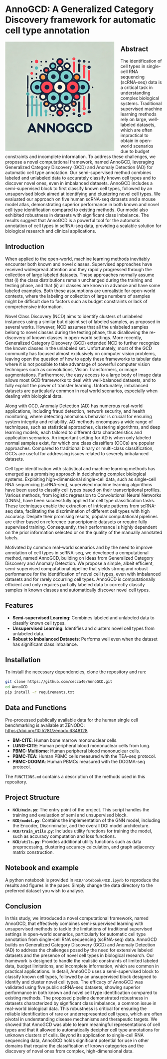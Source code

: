# AnnoGCD: A Generalized Category Discovery framework for automatic cell type annotation

<p align="left">
  <img src="AnnoGCD.jpg" alt="Logo" width="350" align="left" style="margin-right: 20px;">

## Abstract

The identification of cell types in single-cell RNA sequencing (scRNA-seq) data is a critical task in understanding complex biological systems. Traditional supervised machine learning methods rely on large, well-labeled datasets, which are often impractical to obtain in open-world scenarios due to budget constraints and incomplete information. To address these challenges, we propose a novel computational framework, named AnnoGCD, leveraging Generalized Category Discovery (GCD) and Anomaly Detection (AD) for automatic cell type annotation. Our semi-supervised method combines labeled and unlabeled data to accurately classify known cell types and to discover novel ones, even in imbalanced datasets. AnnoGCD includes a semi-supervised block to first classify known cell types, followed by an unsupervised block aimed at identifying and clustering novel cell types. We evaluated our approach on five human scRNA-seq datasets and a mouse model atlas, demonstrating superior performance in both known and novel cell type identification compared to existing methods. Our model also exhibited robustness in datasets with significant class imbalance. The results suggest that AnnoGCD is a powerful tool for the automatic annotation of cell types in scRNA-seq data, providing a scalable solution for biological research and clinical applications.

## Introduction
When applied to the open-world, machine learning methods inevitably encounter both known and novel classes. Supervised approaches have received widespread attention and they rapidly progressed through the collection of large labeled datasets. These approaches normally assume that (i) the class distributions remain unchanged during the training and testing phase, and that (ii) all classes are known in advance and have some labeled examples. Both these assumptions are unrealistic for open-world contexts, where the labeling or collection of large numbers of samples might be difficult due to factors such as budget constraints or lack of comprehensive information.

Novel Class Discovery (NCD) aims to identify clusters of unlabeled instances using a similar but disjoint set of labeled samples, as proposed in several works. However, NCD assumes that all the unlabeled samples belong to novel classes during the testing phase, thus disallowing the re-discovery of known classes in open-world settings. More recently, Generalized Category Discovery (GCD) extended NCD to further recognize the known classes in the unlabeled set. Unfortunately, most of the GCD community has focused almost exclusively on computer vision problems, leaving open the question of how to apply these frameworks to tabular data where it is not possible to take advantage of powerful computer vision techniques such as convolutions, Vision Transformers, or image augmentations. Furthermore, the easy access to a large body of image data allows most GCD frameworks to deal with well-balanced datasets, and to fully exploit the power of transfer learning. Unfortunately, imbalanced datasets are particularly common in real world scenarios, especially when dealing with biological data.

Along with GCD, Anomaly Detection (AD) has numerous real-world applications, including fraud detection, network security, and health monitoring, where detecting anomalous behavior is crucial for ensuring system integrity and reliability. AD methods encompass a wide range of techniques, such as statistical approaches, clustering algorithms, and deep learning models, each tailored to different data characteristics and application scenarios. An important setting for AD is when only labeled normal samples exist, for which one class classifiers (OCCs) are popular approaches. Compared to traditional binary or multi-class classification, OCCs are useful for addressing issues related to severely imbalanced datasets.

Cell type identification with statistical and machine learning methods has emerged as a promising approach in deciphering complex biological systems. Exploiting high-dimensional single-cell data, such as single-cell RNA sequencing (scRNA-seq), supervised machine learning algorithms have been used to classify cell types based on their transcriptional profiles. Various methods, from logistic regression to Convolutional Neural Networks (CNNs), have been successfully applied for cell type classification tasks. These techniques enable the extraction of intricate patterns from scRNA-seq data, facilitating the discrimination of different cell types with high accuracy. Despite their promising results, popular computational pipelines are either based on reference transcriptomic datasets or require fully supervised training. Consequently, their performance is highly dependent on the prior information selected or on the quality of the manually annotated labels.

Motivated by common real-world scenarios and by the need to improve annotation of cell types in scRNA-seq, we developed a computational method, named AnnoGCD, building on ideas from Generalized Category Discovery and Anomaly Detection. We propose a simple, albeit efficient, semi-supervised computational pipeline that yields strong and robust performance for the identification of novel cell types, even with imbalanced datasets and for rarely occurring cell types. AnnoGCD is computationally efficient and only requires partially labeled data to correctly classify samples in known classes and automatically discover novel cell types.

## Features

- **Semi-supervised Learning**: Combines labeled and unlabeled data to classify known cell types.
- **Unsupervised Learning**: Identifies and clusters novel cell types from unlabeled data.
- **Robust to Imbalanced Datasets**: Performs well even when the dataset has significant class imbalance.

## Installation

To install the necessary dependencies, clone the repository and run:
```bash
git clone https://github.com/cecca46/AnnoGCD.git
cd AnnoGCD
pip install -r requirements.txt
```


## Data and Functions

Pre-processed publically available data for the human single cell benchmarking is available at ZENODO: https://doi.org/10.5281/zenodo.6348128
- **BM-CITE**: Human bone marrow mononuclear cells.
- **LUNG-CITE**: Human peripheral blood mononuclear cells from lung.
- **PBMC-Multiome**: Human peripheral blood mononuclear cells.
- **PBMC-TEA**: Human PBMC cells measured with the TEA-seq protocol.
- **PBMC-DOGMA**: Human PBMCs measured with the DOGMA-seq protocol.

The `FUNCTIONS.md` contains a description of the methods used in this repository.


## Project Structure

- **`NCD/main.py`**: The entry point of the project. This script handles the training and evaluation of semi and unsupervised block.
- **`NCD/model.py`**: Contains the implementation of the GNN model, including the Encoder, Discriminator, and the overall DGI model architecture.
- **`NCD/train_utils.py`**: Includes utility functions for training the model, such as accuracy computation and loss functions.
- **`NCD/utils.py`**: Provides additional utility functions such as data preprocessing, clustering accuracy calculation, and graph adjacency matrix construction.

## Notebook and example

A python notebook is provided in `NCD/notebook/NCD.ipynb` to reproduce the results and figures in the paper. Simply change the data directory to the preferred dataset you wish to analyse. 


## Conclusion

In this study, we introduced a novel computational framework, named AnnoGCD, that effectively combines semi-supervised learning with unsupervised methods to tackle the limitations of traditional supervised settings in open-world scenarios, particularly for automatic cell type annotation from single-cell RNA sequencing (scRNA-seq) data. AnnoGCD builds on Generalized Category Discovery (GCD) and Anomaly Detection (AD) to address the challenges posed by the need for extensive labeled datasets and the presence of novel cell types in biological research. Our framework is designed to handle the realistic constraints of limited labeled data, budget limitations, and incomplete information, which are common in practical applications. In detail, AnnoGCD uses a semi-supervised block to classify known cell types, followed by an unsupervised block designed to identify and cluster novel cell types. The efficacy of AnnoGCD was validated using five public scRNA-seq datasets, showing superior performance in both known and novel cell type identification compared to existing methods. The proposed pipeline demonstrated robustness in datasets characterized by significant class imbalance, a common issue in real-world biological data. This robustness is critical for ensuring the reliable identification of rare or underrepresented cell types, which are often pivotal in understanding disease mechanisms and therapeutic targets. We showed that AnnoGCD was able to learn meaningful representations of cell types and that it allowed to automatically decipher cell type annotations for unknown clusters of cells. Beyond its application to single-cell RNA sequencing data, AnnoGCD holds significant potential for use in other domains that require the classification of known categories and the discovery of novel ones from complex, high-dimensional data. 




